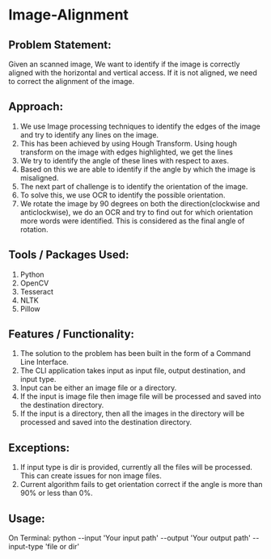 # Image-Alignment
## Problem Statement:
Given an scanned image, We want to identify if the image is correctly aligned with the horizontal and vertical access.
If it is not aligned, we need to correct the alignment of the image.

## Approach:
1. We use Image processing techniques to identify the edges of the image and try to identify any lines on the image.
2. This has been achieved by using Hough Transform. Using hough transform on the image with edges highlighted, we get the lines
3. We try to identify the angle of these lines with respect to axes.
4. Based on this we are able to identify if the angle by which the image is misaligned.
5. The next part of challenge is to identify the orientation of the image.
6. To solve this, we use OCR to identify the possible orientation.
7. We rotate the image by 90 degrees on both the direction(clockwise and anticlockwise), we do an OCR and try to find out for which orientation more words were identified. This is considered as the final angle of rotation.

## Tools / Packages Used:
1. Python
2. OpenCV
3. Tesseract
4. NLTK
5. Pillow

## Features / Functionality:
1. The solution to the problem has been built in the form of a Command Line Interface.
2. The CLI application takes input as input file, output destination, and input type.
3. Input can be either an image file or a directory.
4. If the input is image file then image file will be processed and saved into the destination directory.
5. If the input is a directory, then all the images in the directory will be processed and saved into the destination directory.

## Exceptions:
1. If input type is dir is provided, currently all the files will be processed. This can create issues for non image files.
2. Current algorithm fails to get orientation correct if the angle is more than 90% or less than 0%.

## Usage:
On Terminal:
python --input 'Your input path' --output 'Your output path' --input-type 'file or dir'
